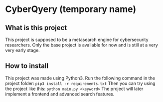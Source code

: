 # CyberQyery (temporary name)

## What is this project
This project is supposed to be a metasearch engine for cybersecurity researchers.
Only the base project is available for now and is still at a very very early stage.

## How to install
This project was made using Python3.
Run the following command in the project folder:
``pip3 install -r requirements.txt``
Then you can try using the project like this:
``python main.py <keyword>``
The project will later implement a frontend and advanced search features.